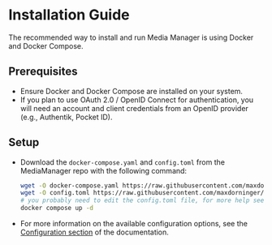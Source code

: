 # Installation Guide

The recommended way to install and run Media Manager is using Docker and Docker Compose.

## Prerequisites

* Ensure Docker and Docker Compose are installed on your system.
* If you plan to use OAuth 2.0 / OpenID Connect for authentication, you will need an account and client credentials
  from an OpenID provider (e.g., Authentik, Pocket ID).

## Setup

* Download the `docker-compose.yaml` and `config.toml` from the MediaManager repo with the following command:
  ```sh
  wget -O docker-compose.yaml https://raw.githubusercontent.com/maxdorninger/MediaManager/refs/heads/master/docker-compose.yaml   
  wget -O config.toml https://raw.githubusercontent.com/maxdorninger/MediaManager/refs/heads/master/config.toml
  # you probably need to edit the config.toml file, for more help see the documentation
  docker compose up -d
  ```

* For more information on the available configuration options, see the [Configuration section](Configuration.md) of the
  documentation.
